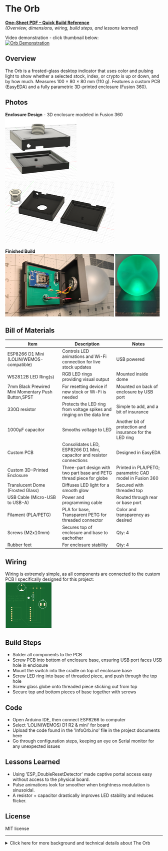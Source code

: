 # The Orb
**[One-Sheet PDF – Quick Build Reference](https://raw.githubusercontent.com/ChandlerEx/Projects/main/TheOrb/docs/Orb_One_Sheet.pdf)**  
*(Overview, dimensions, wiring, build steps, and lessons learned)*

Video demonstration - click thumbnail below: <br>
[![Orb Demonstration](https://img.youtube.com/vi/3VyHg8dSKyA/0.jpg)](https://www.youtube.com/watch?v=3VyHg8dSKyA)

## Overview
The Orb is a frosted-glass desktop indicator that uses color and pulsing light to show whether a selected stock, index, or crypto is up or down, 
and by how much. Measures 100 × 80 × 80 mm (110 g). Features a custom PCB (EasyEDA) and a fully parametric 3D-printed enclosure (Fusion 360).

## Photos
**Enclosure Design** - 3D enclosure modeled in Fusion 360<br>
<img src="https://github.com/ChandlerEx/Projects/blob/49e3df42ca273e68b9ba8bfd7576e66e19e732c4/TheOrb/OrbEnc.png" alt="Orb Enclosure" height="200"/>
<img src="https://github.com/ChandlerEx/Projects/blob/49efa33ea989afc09e3a05c3a19611a23c8cd73c/TheOrb/OrbEnc2.png" alt="Orb Enclosure 2" height="200"/>

**Finished Build**  
<img src="https://github.com/ChandlerEx/Projects/blob/49e3df42ca273e68b9ba8bfd7576e66e19e732c4/TheOrb/OrbOpened.jpg" alt="Orb Opened" height="200"/>
<img src="https://github.com/ChandlerEx/Projects/blob/49e3df42ca273e68b9ba8bfd7576e66e19e732c4/TheOrb/OrbThumb.jpg" alt="Orb Complete" height="200"/>

## Bill of Materials
| Item | Description | Notes |
|------|-------------|-------|
| ESP8266 D1 Mini (LOLIN/WEMOS-compatible) | Controls LED animations and Wi-Fi connection for live stock updates | USB powered |
| WS2812B LED Ring(s) | RGB LED rings providing visual output | Mounted inside dome |
| 7mm Black Prewired Mini Momentary Push Button,SPST | For resetting device if new stock or Wi-Fi is needed | Mounted on back of enclosure by USB port |
| 330Ω resistor | Protects the LED ring from voltage spikes and ringing on the data line | Simple to add, and a bit of insurance |
| 1000µF capacitor | Smooths voltage to LED | Another bit of protection and insurance for the LED ring |
| Custom PCB | Consolidates LED, ESP8266 D1 Mini, capacitor and resistor connections | Designed in EasyEDA |
| Custom 3D-Printed Enclosure | Three-part design with two part base and PETG thread piece for globe | Printed in PLA/PETG; parametric CAD model in Fusion 360 |
| Translucent Dome (Frosted Glass) | Diffuses LED light for a smooth glow | Secured with threaded top |
| USB Cable (Micro-USB to USB-A) | Power and programming cable | Routed through rear or base port |
| Filament (PLA/PETG) | PLA for base, Transparent PETG for threaded connector | Color and transparency as desired |
| Screws (M2x10mm) | Secures top of enclosure and base to eachother | Qty: 4 |
| Rubber feet | For enclosure stability | Qty: 4 |

## Wiring
Wiring is extremely simple, as all components are connected to the custom PCB I specifically designed for this project:<br>
<img src="https://github.com/ChandlerEx/Projects/blob/49e3df42ca273e68b9ba8bfd7576e66e19e732c4/TheOrb/OrbPCB.png" alt="Orb PCB" width="150"/>

## Build Steps
- Solder all components to the PCB
- Screw PCB into bottom of enclosure base, ensuring USB port faces USB hole in enclosure
- Mount the switch into the cradle on top of enclosure base
- Screw LED ring into base of threaded piece, and push through the top hole
- Screw glass globe onto threaded piece sticking out from top
- Secure top and bottom pieces of base together with screws

## Code
- Open Arduino IDE, then connect ESP8266 to computer
- Select 'LOLIN(WEMOS) D1 R2 & mini' for board
- Upload the code found in the 'InfoOrb.ino' file in the project documents here
- Go through configuration steps, keeping an eye on Serial monitor for any unexpected issues

## Lessons Learned
- Using 'ESP_DoubleResetDetector' made captive portal access easy without access to the physical board.
- Pulse animations look far smoother when brightness modulation is sinusoidal.
- A resistor + capacitor drastically improves LED stability and reduces flicker.

## License
MIT license

---
<details>
<summary>Click here for more background and technical details about The Orb</summary>
  
# More Details

## Background
For years I've had a fasination with an old concept - ambient computing. The idea is to convey digital information in a sensory way that doesn't 
rely on screens. I've had the idea in my head for as long as I can remember, but this pursuit provided an opportunity to bring it from brain to reality.

The result is an innocuous looking orb on a small pedestal that conveys with color and pulsing whether a certain financial index, commodity, stock 
or even crypto is up or down that day, and, by slowly pulsing the light, even conveys how drastic the change is.

This project demonstrates:
- Shows market change percentage for a selected stock/index/crypto via color and pulse speed
- Allows quick Wi-Fi setup via a captive portal
- Handles connection failures gracefully with visual feedback
- Integration of threaded and screw fits
- Use of different kinds of filaments (PLA, PETG)

## Project Goal
A plug-and-play desktop stock indicator that:
- Shows market change percentage for a selected financial index, stock, or crypto holding via color and pulse speed
- Allows quick Wi-Fi setup via a captive portal
- Stores and remembers the selected ticker in EEPROM
- Handles connection failures gracefully with visual feedback
- Updates data every 30 seconds without needing user interaction

## Hardware
- Microcontroller: ESP8266 D1 Mini (LOLIN/WEMOS-compatible)
- LEDs: 7-LED WS2812B RGB ring
- Power: Micro-USB 5V
- Enclosure: 80mm glass dome with custom-printed base
- Extras:
  - 330 Ω resistor (in series from D4 → DIN)
  - 1000 µF capacitor (across VCC and GND at LED ring)

## Architecture Overview
- Language: Arduino-style C++
- Startup Behavior:
  - Solid yellow boot color
  - If double reset is detected, Wi-Fi settings reset and captive portal starts
  - Captive portal allows user to enter: Wi-Fi SSID/password, stock ticker (defaults to SPY), ticker stored in EEPROM
- Data Fetch:
  - HTTPS GET to Finnhub API every 30 seconds
  - Calculates % change from previous close
- LED Logic:
  - Green: positive change
  - Red: negative change
  - Pulse speed scales with volatility: ≥ 3%: very fast pulse; ≥ 2%: fast pulse; ≥ 1%: slow pulse
  - Solid Yellow = Awaiting Wi-Fi info, typically on first start-up
  - Two blue flashes indicate a network/parse failure. 

## Error Handling
- Connection/data error: flashes blue
- Persistent Wi-Fi failure: blue error loop until reset
- Animations:
  - First data fetch: fades from yellow to new color
  - Subsequent updates: smooth brightness pulsing


## Visual Feedback Reference
| Event                  | LED Behavior                               |
|------------------------|--------------------------------------------|
| Boot                   | Solid yellow                               |
| Double reset detected  | Yellow/blue alternating blinks             |
| Positive change        | Solid/pulsing green                        |
| Negative change        | Solid/pulsing red                          |
| Wi-Fi/data error       | Two quick blue flashes                     |
| Wi-Fi connection fail  | Repeating 10× blue blink cycle              |

## Files
- `InfoOrb.ino` — Full Arduino sketch
- `TheOrb.f3d` — Fusion 360 enclosure design
- `TheOrb.stl` — STL file for base/enclosure
- [Finnhub API](https://finnhub.io) — Live stock data source

# Potential Future Features
- User-selectable LED brightness in captive portal  
- Multiple ticker rotation (e.g., SPY + a personal stock watchlist)  
- Auto-off or auto-dim during non-market hours to save power  
- E-paper or OLED module add-on for numeric display of price/percentage  
- Configurable pulse styles (fade, strobe, breathing) per user preference  

## Photos
**Early Prototype**  
<img src="https://github.com/ChandlerEx/Projects/blob/e93dbe359cb56c9a379545c0b2fdb04d66260b8e/TheOrb/OrbPrototype.jpg" alt="Orb Prototype" width="200"/>

**Enclosure Design**  
<img src="https://github.com/ChandlerEx/Projects/blob/49e3df42ca273e68b9ba8bfd7576e66e19e732c4/TheOrb/OrbEnc.png" alt="Orb Enclosure" height="200"/>
<img src="https://github.com/ChandlerEx/Projects/blob/49efa33ea989afc09e3a05c3a19611a23c8cd73c/TheOrb/OrbEnc2.png" alt="Orb Enclosure 2" height="200"/>

**Finished Build**  
<img src="https://github.com/ChandlerEx/Projects/blob/2fbad740882c20011538793ed7427ab86f700809/TheOrb/OrbThumb.jpg" alt="The Orb Thumbnail" height="200"/>
<img src="https://github.com/ChandlerEx/Projects/blob/49e3df42ca273e68b9ba8bfd7576e66e19e732c4/TheOrb/OrbUnassembled.jpg" alt="Orb Unassembled" height="200"/>
<img src="https://github.com/ChandlerEx/Projects/blob/49e3df42ca273e68b9ba8bfd7576e66e19e732c4/TheOrb/OrbOpened.jpg" alt="Orb Opened" height="200"/>
<img src="https://github.com/ChandlerEx/Projects/blob/49e3df42ca273e68b9ba8bfd7576e66e19e732c4/TheOrb/OrbBack.jpg" alt="Orb Back" height="200"/>

## Quick start (new user workflow)
* **Power up and join setup Wi-Fi**
  - On boot the firmware starts WiFiManager and opens an AP named 'Orb_Setup' for provisioning. Connect to that network, direct your browser
to 192.168.4.1, enter your Wi-Fi credentials and populate the Stock Ticker (default: SPY) field.
* **Reconfiguring later**
  - Performing a double-reset triggers configuration mode: settings are cleared, the 'Orb_Setup' portal opens again, and the entered ticker is saved.
* **Ticker storage & fallback**
  - The selected ticker is persisted to EEPROM; on normal boots the orb uses the saved value. If the stored value is invalid, it falls back to 'SPY'.
* **First data pull**
  - After setup, the orb immediately fetches market data once and logs the final ticker to Serial.
* **Ongoing updates**
  * The orb refreshes data every 30 seconds and animates continuously.
* **What the lights mean**
  * **Green** = positive change
  * **Red** = negative change
  * **Solid Yellow** = Awaiting Wi-Fi info, typically on first start-up
  * *NOTE* Pulse speed increases with magnitude (≥1%, ≥2%, ≥3% tiers)
  * **Two blue flashes** indicate a network/parse failure.

## Feature list
* **Target & LED hardware**
  * Uses an ESP8266 (D1 Mini) with an Adafruit NeoPixel and a ring of 7 LEDs on pin D4 (GRB, 800 kHz). Brightness is set to 60 at startup. 
* **Wi-Fi provisioning & reconfiguration**
  * WiFiManager portal 'Orb_Setup' for first-time setup and later changes;
  * includes a custom parameter for Stock Ticker (default: 'SPY', to track the S&P500) Can also be used to track crypto, individual stocks, even commodities
  * DoubleResetDetector (using button on back of base) puts the device back into setup mode and clears saved settings.  
* **Persistent configuration**
  * EEPROM initialized to 64 bytes; ticker stored starting at address 0 via 'saveTickerToEEPROM()' / 'readTickerFromEEPROM()'.
  * Invalid storage auto-reverts to SPY. (Save loop writes up to 9 characters.) 
* **Data source & security**
  * Fetches quotes from Finnhub’s '/api/v1/quote' endpoint using HTTPS via 'WiFiClientSecure' (certificate checking disabled with 'setInsecure()'), and 'ESP8266HTTPClient'.
* **Update cadence**
  * Immediate fetch on boot, then 30-second polling loop. 
* **Parsing & signal calculation**
  * Parses JSON fields 'c' (current) and 'pc' (previous close), computes percent change '(c - pc) / pc * 100'.
* **Color logic**
  * Green for ≥0% change; Red for <0%.
* **Magnitude-based pulsing**
  * Pulse speed scales with absolute change: ≥3% → 30, ≥2% → 50, ≥1% → 80, else solid.
  * Animation uses a sine-based brightness wave clamped to 50–100% for a smooth breathing effect.
* **Error feedback**
  * Any HTTP/connection/parse failure calls 'flashBlueError()' which blinks blue twice. 
* **Serial diagnostics**
  * Verbose logs include the final ticker, request URL, HTTP status, payload, and computed market change %.  
</details>
